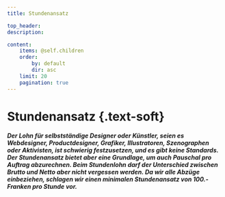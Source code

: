 ```yaml
---
title: Stundenansatz

top_header:  
description:

content:
    items: @self.children
    order:
        by: default
        dir: asc
    limit: 20
    pagination: true
---
```


# Stundenansatz {.text-soft}

##### Der Lohn für selbstständige Designer oder Künstler, seien es Webdesigner, Productdesigner, Grafiker, Illustratoren, Szenographen oder Aktivisten, ist schwierig festzusetzen, und es gibt keine Standards. Der Stundenansatz bietet aber eine Grundlage, um auch Pauschal pro Auftrag abzurechnen. Beim Stundenlohn darf der Unterschied zwischen Brutto und Netto aber nicht vergessen werden. Da wir alle Abzüge einbeziehen, schlagen wir einen minimalen Stundenansatz von 100.- Franken pro Stunde vor.

<br />
